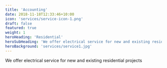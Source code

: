 ```yaml
---
title: 'Accounting'
date: 2018-11-18T12:33:46+10:00
icon: 'services/service-icon-1.png'
draft: false
featured: true
weight: 1
heroHeading: 'Residential'
heroSubHeading: 'We offer electrical service for new and existing residential projects'
heroBackground: 'services/service1.jpg'
---
```


We offer electrical service for new and existing residential projects


